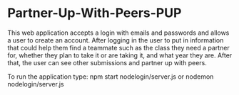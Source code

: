 # Partner-Up-With-Peers-PUP
  This web application accepts a login with emails and passwords and allows a user to create an account.
After logging in the user to put in information that could help them find a teammate such as the class they need a partner for,
whether they plan to take it or are taking it, and what year they are.
After that, the user can see other submissions and partner up with peers.  

To run the application type: npm start nodelogin/server.js or nodemon nodelogin/server.js
